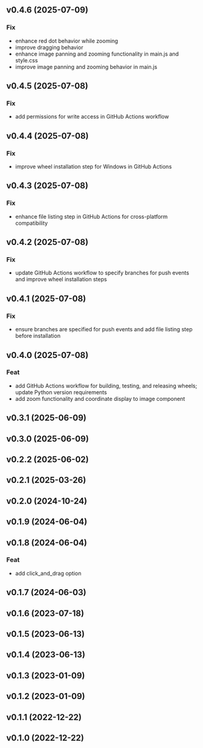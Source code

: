 ## v0.4.6 (2025-07-09)

### Fix

- enhance red dot behavior while zooming
- improve dragging behavior
- enhance image panning and zooming functionality in main.js and style.css
- improve image panning and zooming behavior in main.js

## v0.4.5 (2025-07-08)

### Fix

- add permissions for write access in GitHub Actions workflow

## v0.4.4 (2025-07-08)

### Fix

- improve wheel installation step for Windows in GitHub Actions

## v0.4.3 (2025-07-08)

### Fix

- enhance file listing step in GitHub Actions for cross-platform compatibility

## v0.4.2 (2025-07-08)

### Fix

- update GitHub Actions workflow to specify branches for push events and improve wheel installation steps

## v0.4.1 (2025-07-08)

### Fix

- ensure branches are specified for push events and add file listing step before installation

## v0.4.0 (2025-07-08)

### Feat

- add GitHub Actions workflow for building, testing, and releasing wheels; update Python version requirements
- add zoom functionality and coordinate display to image component

## v0.3.1 (2025-06-09)

## v0.3.0 (2025-06-09)

## v0.2.2 (2025-06-02)

## v0.2.1 (2025-03-26)

## v0.2.0 (2024-10-24)

## v0.1.9 (2024-06-04)

## v0.1.8 (2024-06-04)

### Feat

- add click_and_drag option

## v0.1.7 (2024-06-03)

## v0.1.6 (2023-07-18)

## v0.1.5 (2023-06-13)

## v0.1.4 (2023-06-13)

## v0.1.3 (2023-01-09)

## v0.1.2 (2023-01-09)

## v0.1.1 (2022-12-22)

## v0.1.0 (2022-12-22)
